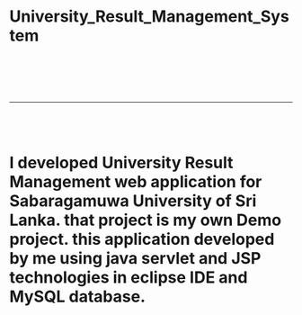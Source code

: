 <h1>University_Result_Management_System<h1>
<br>
<hr>
<br>



I developed University Result Management web application for Sabaragamuwa University of Sri Lanka. that project is my own Demo project. this application developed by me using java servlet and JSP technologies in eclipse IDE and MySQL database.
